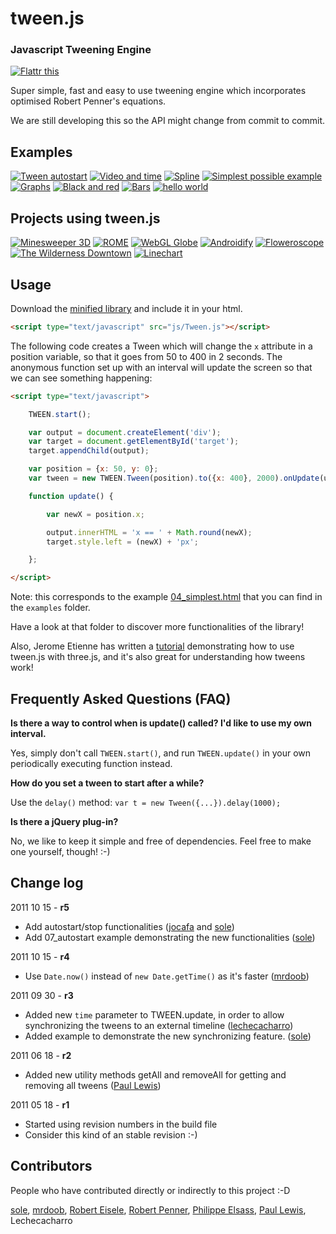 tween.js
========

### Javascript Tweening Engine ###

[![Flattr this](https://api.flattr.com/button/flattr-badge-large.png)](https://flattr.com/thing/45014/tween-js)

Super simple, fast and easy to use tweening engine which incorporates optimised Robert Penner's equations.

We are still developing this so the API might change from commit to commit.

## Examples ##

[![Tween autostart](http://sole.github.com/tween.js/assets/examples/07_autostart.png)](http://sole.github.com/tween.js/examples/07_autostart.html)
[![Video and time](http://sole.github.com/tween.js/assets/examples/06_video_and_time.png)](http://sole.github.com/tween.js/examples/06_video_and_time.html)
[![Spline](http://sole.github.com/tween.js/assets/examples/05_spline.png)](http://sole.github.com/tween.js/examples/05_spline.html)
[![Simplest possible example](http://sole.github.com/tween.js/assets/examples/04_simplest.png)](http://sole.github.com/tween.js/examples/04_simplest.html)
[![Graphs](http://sole.github.com/tween.js/assets/examples/03_graphs.png)](http://sole.github.com/tween.js/examples/03_graphs.html)
[![Black and red](http://sole.github.com/tween.js/assets/examples/02_black_and_red.png)](http://sole.github.com/tween.js/examples/02_black_and_red.html)
[![Bars](http://sole.github.com/tween.js/assets/examples/01_bars.png)](http://sole.github.com/tween.js/examples/01_bars.html)
[![hello world](http://sole.github.com/tween.js/assets/examples/00_hello_world.png)](http://sole.github.com/tween.js/examples/00_hello_world.html)

## Projects using tween.js ##

[![Minesweeper 3D](http://sole.github.com/tween.js/assets/projects/06_minesweeper3d.png)](http://egraether.com/mine3d/)
[![ROME](http://sole.github.com/tween.js/assets/projects/05_rome.png)](http://ro.me)
[![WebGL Globe](http://sole.github.com/tween.js/assets/projects/04_webgl_globe.png)](http://data-arts.appspot.com/globe)
[![Androidify](http://sole.github.com/tween.js/assets/projects/03_androidify.png)](http://www.androidify.com/)
[![Floweroscope](http://sole.github.com/tween.js/assets/projects/02_floweroscope.png)](http://www.floweroscope.com/)
[![The Wilderness Downtown](http://sole.github.com/tween.js/assets/projects/01_wilderness.png)](http://thewildernessdowntown.com/)
[![Linechart](http://sole.github.com/tween.js/assets/projects/00_linechart.png)](http://dejavis.org/linechart)

## Usage ##

Download the [minified library](http://github.com/sole/tween.js/raw/master/build/Tween.js) and include it in your html.

```html
<script type="text/javascript" src="js/Tween.js"></script>
```

The following code creates a Tween which will change the `x` attribute in a position variable, so that it goes from 50 to 400 in 2 seconds. The anonymous function set up with an interval will update the screen so that we can see something happening:

```html
<script type="text/javascript">

	TWEEN.start();

	var output = document.createElement('div');
	var target = document.getElementById('target');
	target.appendChild(output);

	var position = {x: 50, y: 0};
	var tween = new TWEEN.Tween(position).to({x: 400}, 2000).onUpdate(update).start();

	function update() {

		var newX = position.x;

		output.innerHTML = 'x == ' + Math.round(newX);
		target.style.left = (newX) + 'px';

	};

</script>
```

Note: this corresponds to the example [04_simplest.html](http://sole.github.com/tween.js/examples/04_simplest.html) that you can find in the ```examples``` folder.

Have a look at that folder to discover more functionalities of the library!

Also, Jerome Etienne has written a [tutorial](http://learningthreejs.com/blog/2011/08/17/tweenjs-for-smooth-animation/) demonstrating how to use tween.js with three.js, and it's also great for understanding how tweens work!

## Frequently Asked Questions (FAQ) ##

**Is there a way to control when is update() called? I'd like to use my own interval.**

Yes, simply don't call `TWEEN.start()`, and run `TWEEN.update()` in your own periodically executing function instead.
	
**How do you set a tween to start after a while?**

Use the `delay()` method: `var t = new Tween({...}).delay(1000);`

**Is there a jQuery plug-in?**

No, we like to keep it simple and free of dependencies. Feel free to make one yourself, though! :-)


## Change log ##

2011 10 15 - **r5**

* Add autostart/stop functionalities ([jocafa](http://github.com/jocafa) and [sole](http://github.com/sole))
* Add 07_autostart example demonstrating the new functionalities ([sole](http://github.com/sole))


2011 10 15 - **r4**

* Use ``Date.now()`` instead of ``new Date.getTime()`` as it's faster ([mrdoob](http://github.com/mrdoob))

2011 09 30 - **r3**

* Added new ``time`` parameter to TWEEN.update, in order to allow synchronizing the tweens to an external timeline ([lechecacharro](http://github.com/lechecacharro))
* Added example to demonstrate the new synchronizing feature. ([sole](http://github.com/sole))

2011 06 18 - **r2**

* Added new utility methods getAll and removeAll for getting and removing all tweens ([Paul Lewis](http://github.com/paullewis))

2011 05 18 - **r1**

* Started using revision numbers in the build file
* Consider this kind of an stable revision :-)

## Contributors ##

People who have contributed directly or indirectly to this project :-D

[sole](http://soledadpenades.com), [mrdoob](http://mrdoob.com), [Robert Eisele](http://www.xarg.org/), [Robert Penner](http://www.robertpenner.com/), [Philippe Elsass](http://philippe.elsass.me), [Paul Lewis](http://www.aerotwist.com/), Lechecacharro
